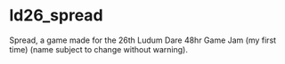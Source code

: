 ld26_spread
===========

Spread, a game made for the 26th Ludum Dare 48hr Game Jam (my first time) (name subject to change without warning).
